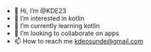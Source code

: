- 👋 Hi, I’m @KDE23
- 👀 I’m interested in kotlin
- 🌱 I’m currently learning kotlin
- 💞️ I’m looking to collaborate on apps
- 📫 How to reach me kdeosunde@gmail.com

<!---
KDE23/KDE23 is a ✨ special ✨ repository because its `README.md` (this file) appears on your GitHub profile.
You can click the Preview link to take a look at your changes.
--->
